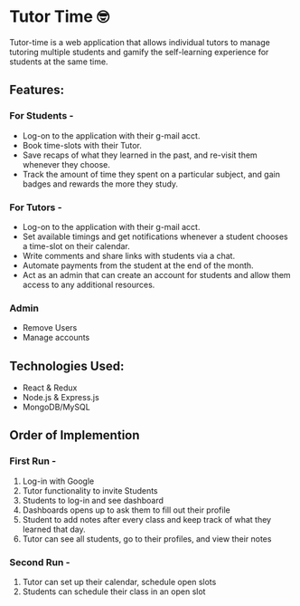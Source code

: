 # Tutor Time 🤓
Tutor-time is a web application that allows individual tutors to manage tutoring multiple students and gamify the self-learning experience for students at the same time.

## Features: 
### For Students -
- Log-on to the application with their g-mail acct.
- Book time-slots with their Tutor.
- Save recaps of what they learned in the past, and re-visit them whenever they choose.
- Track the amount of time they spent on a particular subject, and gain badges and rewards the more they study.

### For Tutors - 
- Log-on to the application with their g-mail acct. 
- Set available timings and get notifications whenever a student chooses a time-slot on their calendar.
- Write comments and share links with students via a chat.
- Automate payments from the student at the end of the month. 
- Act as an admin that can create an account for students and allow them access to any additional resources.

### Admin
- Remove Users
- Manage accounts

## Technologies Used:
- React & Redux
- Node.js & Express.js
- MongoDB/MySQL

## Order of Implemention
### First Run - 
1. Log-in with Google
2. Tutor functionality to invite Students
3. Students to log-in and see dashboard
4. Dashboards opens up to ask them to fill out their profile
5. Student to add notes after every class and keep track of what they learned that day.
6. Tutor can see all students, go to their profiles, and view their notes

### Second Run - 
1. Tutor can set up their calendar, schedule open slots
2. Students can schedule their class in an open slot

